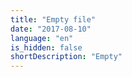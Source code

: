 ```yaml
---
title: "Empty file"
date: "2017-08-10"
language: "en"
is_hidden: false
shortDescription: "Empty"
---
```

